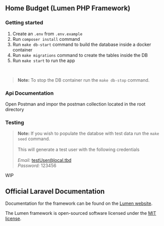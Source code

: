 ## Home Budget (Lumen PHP Framework)

### Getting started

1. Create an `.env` from `.env.example`
2. Run `composer install` command
3. Run `make db-start` command to build the database inside a docker container
4. Run `make migrations` command to create the tables inside the DB
5. Run `make start` to run the app

<br>

> **Note:** To stop the DB container run the `make db-stop` command.

### Api Documentation

Open Postman and impor the postman collection located in the root directory

### Testing

> **Note:** If you wish to populate the databse with test data run the `make seed` command.
> <br> <br>
> This will generate a test user with the following credentials
> <br> <br> _Email:_ testUser@local.tbd <br> _Password:_ 123456

WIP

## Official Laravel Documentation

Documentation for the framework can be found on the [Lumen website](https://lumen.laravel.com/docs).

The Lumen framework is open-sourced software licensed under the [MIT license](https://opensource.org/licenses/MIT).
